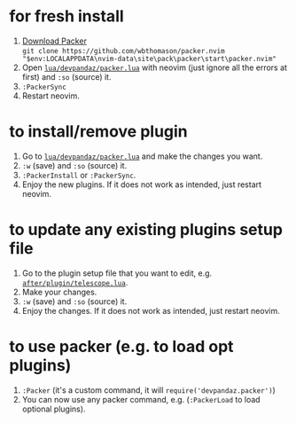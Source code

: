 # for fresh install

1. [Download Packer](https://github.com/wbthomason/packer.nvim#quickstart)
   \
   `git clone https://github.com/wbthomason/packer.nvim "$env:LOCALAPPDATA\nvim-data\site\pack\packer\start\packer.nvim"`
2. Open
   [`lua/devpandaz/packer.lua`](https://github.com/devpandaz/nvim/blob/main/lua/devpandaz/packer.lua)
   with neovim (just ignore all the errors at first) and `:so` (source) it.
3. `:PackerSync`
4. Restart neovim.

# to install/remove plugin

1. Go to
   [`lua/devpandaz/packer.lua`](https://github.com/devpandaz/nvim/blob/main/lua/devpandaz/packer.lua)
   and make the changes you want.
2. `:w` (save) and `:so` (source) it.
3. `:PackerInstall` or `:PackerSync`.
4. Enjoy the new plugins. If it does not work as intended, just restart neovim.

# to update any existing plugins setup file

1. Go to the plugin setup file that you want to edit, e.g.
   [`after/plugin/telescope.lua`](https://github.com/devpandaz/nvim/blob/main/after/plugin/telescope.lua).
2. Make your changes.
3. `:w` (save) and `:so` (source) it.
4. Enjoy the changes. If it does not work as intended, just restart neovim.

# to use packer (e.g. to load opt plugins)

1. `:Packer` (it's a custom command, it will `require('devpandaz.packer')`)
2. You can now use any packer command, e.g. (`:PackerLoad` to load optional
   plugins).

